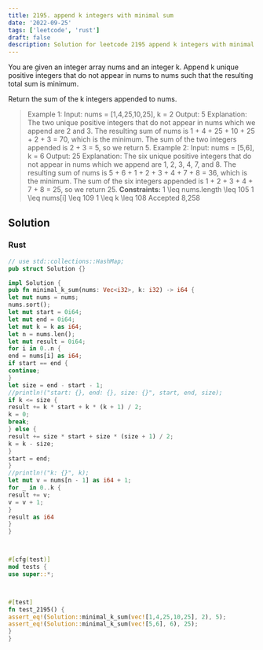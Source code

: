 ```yaml
---
title: 2195. append k integers with minimal sum
date: '2022-09-25'
tags: ['leetcode', 'rust']
draft: false
description: Solution for leetcode 2195 append k integers with minimal sum
---
```



You are given an integer array nums and an integer k. Append k unique positive integers that do not appear in nums to nums such that the resulting total sum is minimum.



Return the sum of the k integers appended to nums.







> Example 1:
> Input: nums <TeX>=</TeX> [1,4,25,10,25], k <TeX>=</TeX> 2
> Output: 5
> Explanation: The two unique positive integers that do not appear in nums which we append are 2 and 3.
> The resulting sum of nums is 1 + 4 + 25 + 10 + 25 + 2 + 3 <TeX>=</TeX> 70, which is the minimum.
> The sum of the two integers appended is 2 + 3 <TeX>=</TeX> 5, so we return 5.
> Example 2:
> Input: nums <TeX>=</TeX> [5,6], k <TeX>=</TeX> 6
> Output: 25
> Explanation: The six unique positive integers that do not appear in nums which we append are 1, 2, 3, 4, 7, and 8.
> The resulting sum of nums is 5 + 6 + 1 + 2 + 3 + 4 + 7 + 8 <TeX>=</TeX> 36, which is the minimum.
> The sum of the six integers appended is 1 + 2 + 3 + 4 + 7 + 8 <TeX>=</TeX> 25, so we return 25.
**Constraints:**
> 1 <TeX>\leq</TeX> nums.length <TeX>\leq</TeX> 105
> 1 <TeX>\leq</TeX> nums[i] <TeX>\leq</TeX> 109
> 1 <TeX>\leq</TeX> k <TeX>\leq</TeX> 108
> Accepted
> 8,258


## Solution


### Rust
```rust
// use std::collections::HashMap;
pub struct Solution {}

impl Solution {
pub fn minimal_k_sum(nums: Vec<i32>, k: i32) -> i64 {
let mut nums = nums;
nums.sort();
let mut start = 0i64;
let mut end = 0i64;
let mut k = k as i64;
let n = nums.len();
let mut result = 0i64;
for i in 0..n {
end = nums[i] as i64;
if start == end {
continue;
}
let size = end - start - 1;
//println!("start: {}, end: {}, size: {}", start, end, size);
if k <= size {
result += k * start + k * (k + 1) / 2;
k = 0;
break;
} else {
result += size * start + size * (size + 1) / 2;
k = k - size;
}
start = end;
}
//println!("k: {}", k);
let mut v = nums[n - 1] as i64 + 1;
for _ in 0..k {
result += v;
v = v + 1;
}
result as i64
}
}



#[cfg(test)]
mod tests {
use super::*;



#[test]
fn test_2195() {
assert_eq!(Solution::minimal_k_sum(vec![1,4,25,10,25], 2), 5);
assert_eq!(Solution::minimal_k_sum(vec![5,6], 6), 25);
}
}


```
